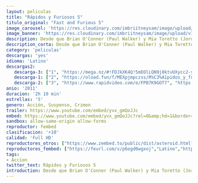 ```yaml
---
layout: peliculas
title: "Rápidos y Furiosos 5"
titulo_original: "Fast and Furious 5"
image_carousel: 'https://res.cloudinary.com/imbriitneysam/image/upload/v1544054703/rapido5-poster-min.jpg'
image_banner: 'https://res.cloudinary.com/imbriitneysam/image/upload/v1544054703/rapido5-banner-min.jpg'
description: Desde que Brian O'Conner (Paul Walker) y Mia Toretto (Jordana Brewster) sacaron a Dom Toretto (Vin Diesel) de la cárcel, se han visto obligados a huir y cruzar muchas fronteras para evitar a la policía. Atrapados en Río de Janeiro, una vez más tienen que darse a la fuga; pero los tres se dan cuenta de que la única forma de poner fin a su huida permanente es enfrentarse de una vez por todas al empresario corrupto que quiere verlos muertos. Pero no es éste el único que les sigue la pista.
description_corta: Desde que Brian O'Conner (Paul Walker) y Mia Toretto (Jordana Brewster) sacaron a Dom Toretto (Vin Diesel) de la cárcel, se han visto obligados a huir y cruzar muchas fronteras para evitar a la policía. Atrapados en Río de Janeiro, una vez..
category: 'peliculas'
descargas: 'yes'
idioma: 'Latino'
descargas2:
   descarga-3: ["1", "https://mega.nz/#!FDJkXK4Q!5mEOlLQN9j8ktvUXycc2-yskqIHcr_2a3Ajk4QOEMuI", "https://www.google.com/s2/favicons?domain=mega.nz","Mega","https://res.cloudinary.com/imbriitneysam/image/upload/v1541473684/mexico.png", "Latino", "Full HD"]
   descarga-1: ["2", "https://oload.fun/f/MEXpjmpczss/R%C3%A1pidos_y_furiosos_4_.MP4.mp4", "https://www.google.com/s2/favicons?domain=openload.co","OpenLoad","https://res.cloudinary.com/imbriitneysam/image/upload/v1541473684/mexico.png", "Latino", "Full HD"]
   descarga-2: ["3", "https://www.rapidvideo.com/e/FPB7K9GOT7", "https://www.google.com/s2/favicons?domain=www.rapidvideo.com","RapidVideo","https://res.cloudinary.com/imbriitneysam/image/upload/v1541473684/mexico.png", "Latino", "Full HD"]
anio: '2011'
duracion: '2h 10 min'
estrellas: '5'
genero: Acción, Suspenso, Crimen
trailer: https://www.youtube.com/embed/yvx_gmQoJJc
embed: https://www.youtube.com/embed/yvx_gmQoJJc?rel=0&amp;hd=1&border=0&wmode=opaque&enablejsapi=1&modestbranding=1&controls=1&showinfo=1
sandbox: allow-same-origin allow-forms
reproductor: fembed
clasificacion: '+10'
calidad: 'Full HD'
reproductores_otros: ["https://www.zembed.to/public/dist/asteroid.html?id=7ba97f1f3836f636284ee5bd72db9f3b&title=Fast%20Five","Latino","https://gdriveplayer.me/embed2.php?link=4aAW7ZVamwLvGHMIOLlgrwcoBdwOnysIsEtXbC0B5BUe7T%252BRwhLnLICS5L7%252FmR3X8RJg4yRirvTAcX72ECCUEbVzA%252FBlT%252Fd9%252BR4tawdEB2rrEs6k8sfKUxuS%252FnYgqctr98%252B3YkQLhYHdXmyhty7i%252FppzO%252Bg51M2X%252FADe7UELgQNbr4Ypvhn6mqgAp6hcyWUdLPARXnr9uwUZd9fvyE5eIk","Latino","https://api.cuevana3.io/stream/index.php?file=ek5lbm9xYWNrS0xYMTZLa2xNbkdvY3ZTb3BtZng4TGp6ZFpobGFMUGtOelcwcUZmbWRIVzRkakVuS0JnbEplcG1KUnNZSlRTMGViVTBxZGdsdEhPb3BUSWltWjBxYkRWMU1wOVg2YlcwT1hGeXBoZ29OS1Y","Latino","https://mstream.website/mhse5inltjrr","Latino"]
reproductores_fembed: ["https://feurl.com/v/p6ogd0wgxoj","Latino","https://feurl.com/v/mzokkez31oq","Latino","https://feurl.com/v/lnxj2inn157xm75","Latino"]
tags:
- Accion
twitter_text: Rápidos y Furiosos 5
introduction: Desde que Brian O'Conner (Paul Walker) y Mia Toretto (Jordana Brewster) sacaron a Dom Toretto (Vin Diesel) de la cárcel, se han visto obligados a huir y cruzar muchas fronteras para evitar a la policía. Atrapados en Río de Janeiro, una vez..
---
```













